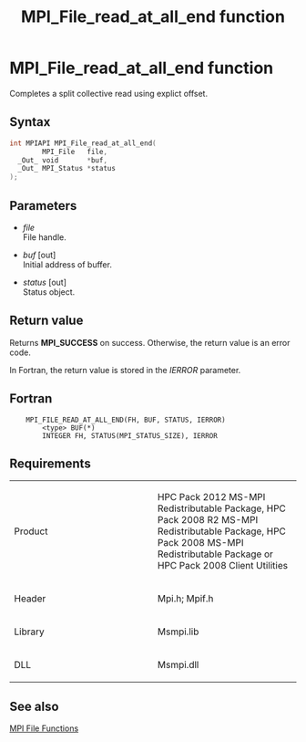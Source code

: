 ﻿---
title: MPI_File_read_at_all_end function
TOCTitle: MPI_File_read_at_all_end function
ms:assetid: d53d47e7-5305-457b-9bf3-2c39d1b62224
ms:mtpsurl: https://msdn.microsoft.com/en-us/library/Dn473347(v=VS.85)
ms:contentKeyID: 59360883
ms.date: 03/28/2018
mtps_version: v=VS.85
f1_keywords:
- MPI_FILE_READ_AT_ALL_END
- mpif/MPI_File_read_at_all_end
- mpi/MPI_FILE_READ_AT_ALL_END
dev_langs:
- C++
- C
---

# MPI\_File\_read\_at\_all\_end function

Completes a split collective read using explict offset.

## Syntax

``` c++
int MPIAPI MPI_File_read_at_all_end(
        MPI_File   file,
  _Out_ void       *buf,
  _Out_ MPI_Status *status
);
```

## Parameters

  - *file*  
    File handle.

  - *buf* \[out\]  
    Initial address of buffer.

  - *status* \[out\]  
    Status object.

## Return value

Returns **MPI\_SUCCESS** on success. Otherwise, the return value is an error code.

In Fortran, the return value is stored in the *IERROR* parameter.

## Fortran

``` FORTRAN
    MPI_FILE_READ_AT_ALL_END(FH, BUF, STATUS, IERROR)
        <type> BUF(*)
        INTEGER FH, STATUS(MPI_STATUS_SIZE), IERROR
```

## Requirements

<table>
<colgroup>
<col style="width: 50%" />
<col style="width: 50%" />
</colgroup>
<tbody>
<tr class="odd">
<td><p>Product</p></td>
<td><p>HPC Pack 2012 MS-MPI Redistributable Package, HPC Pack 2008 R2 MS-MPI Redistributable Package, HPC Pack 2008 MS-MPI Redistributable Package or HPC Pack 2008 Client Utilities</p></td>
</tr>
<tr class="even">
<td><p>Header</p></td>
<td>Mpi.h;
Mpif.h</td>
</tr>
<tr class="odd">
<td><p>Library</p></td>
<td>Msmpi.lib</td>
</tr>
<tr class="even">
<td><p>DLL</p></td>
<td>Msmpi.dll</td>
</tr>
</tbody>
</table>


## See also

[MPI File Functions](mpi-file-functions.md)

